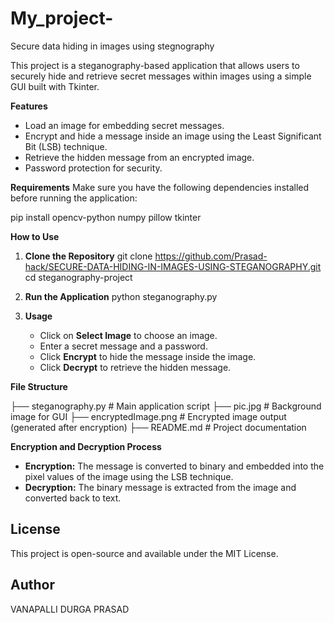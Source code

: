 # My_project-
Secure data hiding in images using stegnography

This project is a steganography-based application that allows users to securely hide and retrieve secret messages within images using a simple GUI built with Tkinter.

**Features**
- Load an image for embedding secret messages.
- Encrypt and hide a message inside an image using the Least Significant Bit (LSB) technique.
- Retrieve the hidden message from an encrypted image.
- Password protection for security.

**Requirements**
Make sure you have the following dependencies installed before running the application:

pip install opencv-python numpy pillow tkinter

**How to Use**

1. **Clone the Repository**
   git clone https://github.com/Prasad-hack/SECURE-DATA-HIDING-IN-IMAGES-USING-STEGANOGRAPHY.git
   cd steganography-project

2. **Run the Application**
   python steganography.py

3. **Usage**
   - Click on **Select Image** to choose an image.
   - Enter a secret message and a password.
   - Click **Encrypt** to hide the message inside the image.
   - Click **Decrypt** to retrieve the hidden message.

**File Structure**

├── steganography.py   # Main application script
├── pic.jpg            # Background image for GUI
├── encryptedImage.png # Encrypted image output (generated after encryption)
├── README.md          # Project documentation


**Encryption and Decryption Process**
- **Encryption:** The message is converted to binary and embedded into the pixel values of the image using the LSB technique.
- **Decryption:** The binary message is extracted from the image and converted back to text.

## License
This project is open-source and available under the MIT License.

## Author
VANAPALLI DURGA PRASAD

